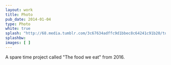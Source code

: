 ```yaml
---
layout: work
title: Photo
pub_date: 2014-01-04
type: Photo
white: true
splash: "http://68.media.tumblr.com/3c67634adffc9d1bbec8c64241c91b20/tumblr_otwuhi9niX1s771xno1_1280.jpg"
splashbw:
images: [ ]
---
```

A spare time project called "The food we eat" from 2016.
